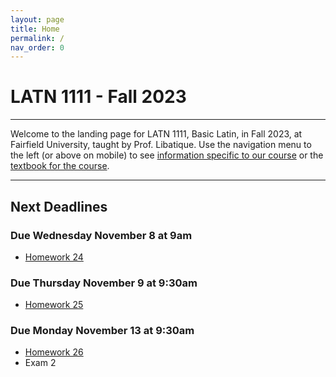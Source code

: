 ```yaml
---
layout: page
title: Home
permalink: /
nav_order: 0
---
```


# LATN 1111 - Fall 2023

***

Welcome to the landing page for LATN 1111, Basic Latin, in Fall 2023, at Fairfield University, taught by Prof. Libatique. Use the navigation menu to the left (or above on mobile) to see [information specific to our course](/course_info) or the [textbook for the course](/textbook).

***

## Next Deadlines

### Due Wednesday November 8 at 9am
* [Homework 24](../homework/homework#homework-24-due-w-118)

### Due Thursday November 9 at 9:30am
* [Homework 25](../homework/homework#homework-25-due-r-119)

### Due Monday November 13 at 9:30am
* [Homework 26](../homework/homework#homework-26-due-m-1113)
* Exam 2